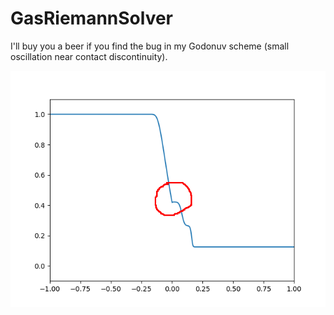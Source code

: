 # GasRiemannSolver

I'll buy you a beer if you find the bug in my Godonuv scheme (small oscillation near contact discontinuity).

<div style="text-align:center">
<img src="density-0180-BUG.png" alt="density-0180-BUG.png" width="600">
</div>

<!--
![BUG](density-0180-BUG.pdf)
-->
